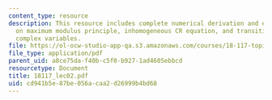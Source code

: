 ```yaml
---
content_type: resource
description: This resource includes complete numerical derivation and explanation
  on maximum modulus principle, inhomogeneous CR equation, and transition to several
  complex variables.
file: https://ol-ocw-studio-app-qa.s3.amazonaws.com/courses/18-117-topics-in-several-complex-variables-spring-2005/cd941b5e87be056acaa2d26999b4bd68_18117_lec02.pdf
file_type: application/pdf
parent_uid: a8ce75da-f40b-c5f0-b927-1ad4605ebbcd
resourcetype: Document
title: 18117_lec02.pdf
uid: cd941b5e-87be-056a-caa2-d26999b4bd68
---
```

